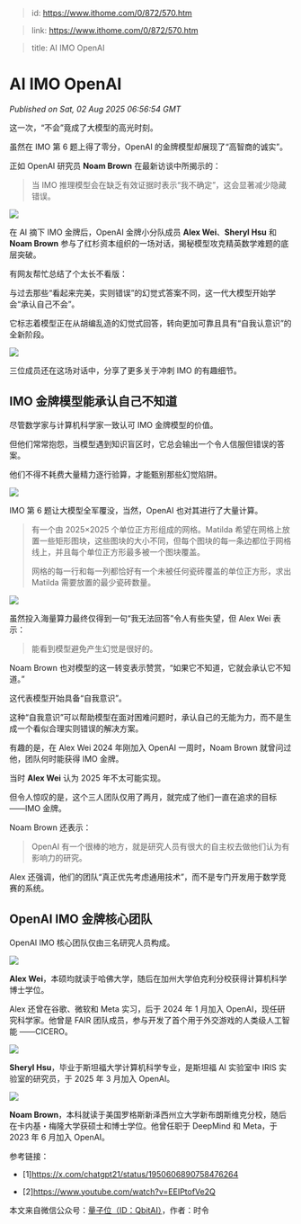 > id: https://www.ithome.com/0/872/570.htm

> link: https://www.ithome.com/0/872/570.htm

> title: AI IMO OpenAI

# AI IMO OpenAI
_Published on Sat, 02 Aug 2025 06:56:54 GMT_

这一次，“不会”竟成了大模型的高光时刻。

虽然在 IMO 第 6 题上得了零分，OpenAI 的金牌模型却展现了“高智商的诚实”。

正如 OpenAI 研究员 **Noam Brown** 在最新访谈中所揭示的：

> 当 IMO 推理模型会在缺乏有效证据时表示“我不确定”，这会显著减少隐藏错误。

![](https://img.ithome.com/newsuploadfiles/2025/8/4413a048-496c-4abd-9f46-3febd540c58c.png?x-bce-process=image/format,f_auto)

在 AI 摘下 IMO 金牌后，OpenAI 金牌小分队成员 **Alex Wei**、**Sheryl Hsu** 和 **Noam Brown** 参与了红杉资本组织的一场对话，揭秘模型攻克精英数学难题的底层突破。

有网友帮忙总结了个太长不看版：

与过去那些“看起来完美，实则错误”的幻觉式答案不同，这一代大模型开始学会“承认自己不会”。

它标志着模型正在从胡编乱造的幻觉式回答，转向更加可靠且具有“自我认意识”的全新阶段。

![](https://img.ithome.com/newsuploadfiles/2025/8/8d5a9efd-3bdc-42cb-a629-eb993fad2767.png?x-bce-process=image/format,f_auto)

三位成员还在这场对话中，分享了更多关于冲刺 IMO 的有趣细节。

IMO 金牌模型能承认自己不知道
----------------

尽管数学家与计算机科学家一致认可 IMO 金牌模型的价值。

但他们常常抱怨，当模型遇到知识盲区时，它总会输出一个令人信服但错误的答案。

他们不得不耗费大量精力逐行验算，才能甄别那些幻觉陷阱。

![](https://img.ithome.com/newsuploadfiles/2025/8/5d19ff2c-1f82-4515-9cdb-497cc2f3372d.png?x-bce-process=image/format,f_auto)

IMO 第 6 题让大模型全军覆没，当然，OpenAI 也对其进行了大量计算。

> 有一个由 2025×2025 个单位正方形组成的网格。Matilda 希望在网格上放置一些矩形图块，这些图块的大小不同，但每个图块的每一条边都位于网格线上，并且每个单位正方形最多被一个图块覆盖。
> 
> 网格的每一行和每一列都恰好有一个未被任何瓷砖覆盖的单位正方形，求出 Matilda 需要放置的最少瓷砖数量。

![](https://img.ithome.com/newsuploadfiles/2025/8/06cc5fce-8581-4086-ad2b-7fbd944c506c.png?x-bce-process=image/format,f_auto)

虽然投入海量算力最终仅得到一句“我无法回答”令人有些失望，但 Alex Wei 表示：

> 能看到模型避免产生幻觉是很好的。

Noam Brown 也对模型的这一转变表示赞赏，“如果它不知道，它就会承认它不知道。”

这代表模型开始具备“自我意识”。

这种“自我意识”可以帮助模型在面对困难问题时，承认自己的无能为力，而不是生成一个看似合理实则错误的解决方案。

有趣的是，在 Alex Wei 2024 年刚加入 OpenAI 一周时，Noam Brown 就曾问过他，团队何时能获得 IMO 金牌。

当时 **Alex Wei** 认为 2025 年不太可能实现。

但令人惊叹的是，这个三人团队仅用了两月，就完成了他们一直在追求的目标 ——IMO 金牌。

Noam Brown 还表示：

> OpenAI 有一个很棒的地方，就是研究人员有很大的自主权去做他们认为有影响力的研究。

Alex 还强调，他们的团队“真正优先考虑通用技术”，而不是专门开发用于数学竞赛的系统。

OpenAI IMO 金牌核心团队
-----------------

OpenAI IMO 核心团队仅由三名研究人员构成。

![](https://img.ithome.com/newsuploadfiles/2025/8/05a61d34-0110-461b-9d7c-6b34a816a10d.png?x-bce-process=image/format,f_auto)

**Alex Wei**，本硕均就读于哈佛大学，随后在加州大学伯克利分校获得计算机科学博士学位。

Alex 还曾在谷歌、微软和 Meta 实习，后于 2024 年 1 月加入 OpenAI，现任研究科学家。他曾是 FAIR 团队成员，参与开发了首个用于外交游戏的人类级人工智能 ——CICERO。

![](https://img.ithome.com/newsuploadfiles/2025/8/21ff45d0-871a-4f6a-b4f2-dc5195726ebb.png?x-bce-process=image/format,f_auto)

**Sheryl Hsu**，毕业于斯坦福大学计算机科学专业，是斯坦福 AI 实验室中 IRIS 实验室的研究员，于 2025 年 3 月加入 OpenAI。

![](https://img.ithome.com/newsuploadfiles/2025/8/b3ae30d7-89e2-48c6-abef-596aa8967f41.png?x-bce-process=image/format,f_auto)

**Noam Brown**，本科就读于美国罗格斯新泽西州立大学新布朗斯维克分校，随后在卡内基・梅隆大学获硕士和博士学位。他曾任职于 DeepMind 和 Meta，于 2023 年 6 月加入 OpenAI。

参考链接：

-   \[1\]https://x.com/chatgpt21/status/1950606890758476264
    
-   \[2\]https://www.youtube.com/watch?v=EEIPtofVe2Q
    

本文来自微信公众号：[量子位（ID：QbitAI）](https://mp.weixin.qq.com/s/BZBrnMxqSWaKaNiEUBf61g)，作者：时令

